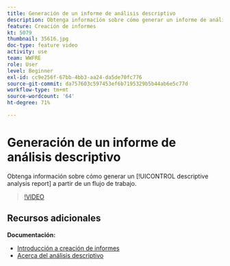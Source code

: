 ```yaml
---
title: Generación de un informe de análisis descriptivo
description: Obtenga información sobre cómo generar un informe de análisis descriptivo a partir de un flujo de trabajo en Adobe Campaign Classic.
feature: Creación de informes
kt: 5079
thumbnail: 35616.jpg
doc-type: feature video
activity: use
team: WWFRE
role: User
level: Beginner
exl-id: cc9e256f-67bb-4bb3-aa24-da5de70fc776
source-git-commit: da757603c597453ef6b7195329b5b44ab6e5c77d
workflow-type: tm+mt
source-wordcount: '64'
ht-degree: 71%

---
```


# Generación de un informe de análisis descriptivo

Obtenga información sobre cómo generar un [!UICONTROL descriptive analysis report] a partir de un flujo de trabajo.

>[!VIDEO](https://video.tv.adobe.com/v/35616?quality=12)

## Recursos adicionales

**Documentación:**

* [Introducción a creación de informes](https://docs.adobe.com/content/help/en/campaign-classic/using/reporting/reporting-in-adobe-campaign/about-adobe-campaign-reporting-tools.html)
* [Acerca del análisis descriptivo](https://docs.adobe.com/content/help/en/campaign-classic/using/reporting/analyzing-populations/about-descriptive-analysis.html)
